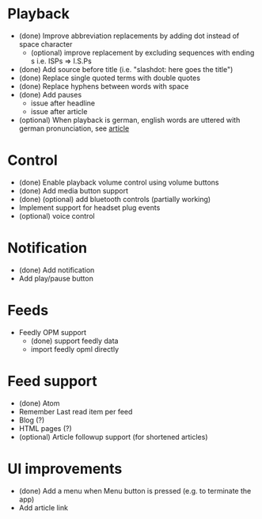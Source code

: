 Playback
========
  - (done) Improve abbreviation replacements by adding dot instead of space character
    - (optional) improve replacement by excluding sequences with ending s i.e. ISPs => I.S.Ps
  - (done) Add source before title (i.e. "slashdot: here goes the title")
  - (done) Replace single quoted terms with double quotes
  - (done) Replace hyphens between words with space
  - (done) Add pauses
    - issue after headline
    - issue after article
  - (optional) When playback is german, english words are uttered with german pronunciation, see [article](https://code.google.com/p/language-detection/)

Control
=======
  - (done) Enable playback volume control using volume buttons
  - (done) Add media button support
  - (done) (optional) add bluetooth controls (partially working)
  - Implement support for headset plug events
  - (optional) voice control

Notification
============
  - (done) Add notification
  - Add play/pause button

Feeds
=====
  - Feedly OPM support
    - (done) support feedly data
    - import feedly opml directly

Feed support
============
  - (done) Atom
  - Remember Last read item per feed
  - Blog (?)
  - HTML pages (?)
  - (optional) Article followup support (for shortened articles)

UI improvements
===============
  - (done) Add a menu when Menu button is pressed (e.g. to terminate the app)
  - Add article link